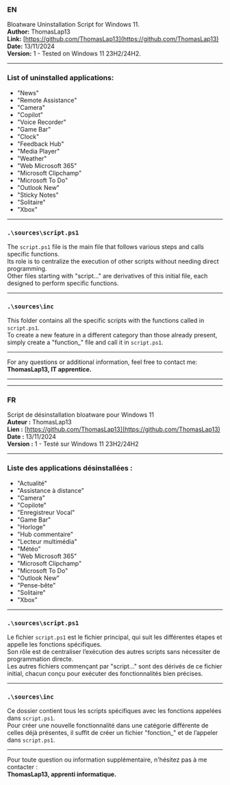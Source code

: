 ﻿### EN

Bloatware Uninstallation Script for Windows 11.  
**Author:** ThomasLap13  
**Link:** [https://github.com/ThomasLap13](https://github.com/ThomasLap13)  
**Date:** 13/11/2024  
**Version:** 1 - Tested on Windows 11 23H2/24H2.

---

### List of uninstalled applications:
- "News"  
- "Remote Assistance"  
- "Camera"  
- "Copilot"  
- "Voice Recorder"  
- "Game Bar"  
- "Clock"  
- "Feedback Hub"  
- "Media Player"  
- "Weather"  
- "Web Microsoft 365"  
- "Microsoft Clipchamp"    
- "Microsoft To Do"  
- "Outlook New"  
- "Sticky Notes"  
- "Solitaire"  
- "Xbox"

---

### `.\sources\script.ps1`

The `script.ps1` file is the main file that follows various steps and calls specific functions.  
Its role is to centralize the execution of other scripts without needing direct programming.  
Other files starting with "script..." are derivatives of this initial file, each designed to perform specific functions.

---

### `.\sources\inc`

This folder contains all the specific scripts with the functions called in `script.ps1`.  
To create a new feature in a different category than those already present, simply create a "function_" file and call it in `script.ps1`.

---

For any questions or additional information, feel free to contact me:  
**ThomasLap13, IT apprentice.**

---

---

### FR

Script de désinstallation bloatware pour Windows 11  
**Auteur :** ThomasLap13  
**Lien :** [https://github.com/ThomasLap13](https://github.com/ThomasLap13)  
**Date :** 13/11/2024  
**Version :** 1 - Testé sur Windows 11 23H2/24H2

---

### Liste des applications désinstallées :
- "Actualité"  
- "Assistance à distance"  
- "Camera"  
- "Copilote"  
- "Enregistreur Vocal"  
- "Game Bar"  
- "Horloge"  
- "Hub commentaire"  
- "Lecteur multimédia"  
- "Météo"  
- "Web Microsoft 365"  
- "Microsoft Clipchamp"   
- "Microsoft To Do"  
- "Outlook New"  
- "Pense-bête"  
- "Solitaire"  
- "Xbox"

---

### `.\sources\script.ps1`

Le fichier `script.ps1` est le fichier principal, qui suit les différentes étapes et appelle les fonctions spécifiques.  
Son rôle est de centraliser l’exécution des autres scripts sans nécessiter de programmation directe.  
Les autres fichiers commençant par "script..." sont des dérivés de ce fichier initial, chacun conçu pour exécuter des fonctionnalités bien précises.

---

### `.\sources\inc`

Ce dossier contient tous les scripts spécifiques avec les fonctions appelées dans `script.ps1`.  
Pour créer une nouvelle fonctionnalité dans une catégorie différente de celles déjà présentes, il suffit de créer un fichier "fonction_" et de l’appeler dans `script.ps1`.

---

Pour toute question ou information supplémentaire, n'hésitez pas à me contacter :  
**ThomasLap13, apprenti informatique.**
